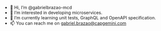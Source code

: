 - 👋 Hi, I’m @gabrielbrazao-mcd
- 👀 I’m interested in developing microservices.
- 🌱 I’m currently learning unit tests, GraphQL and OpenAPI specification.
- 📫 You can reach me on gabriel.brazao@capgemini.com

<!---
gabrielbrazao-mcd/gabrielbrazao-mcd is a ✨ special ✨ repository because its `README.md` (this file) appears on your GitHub profile.
You can click the Preview link to take a look at your changes.
--->
